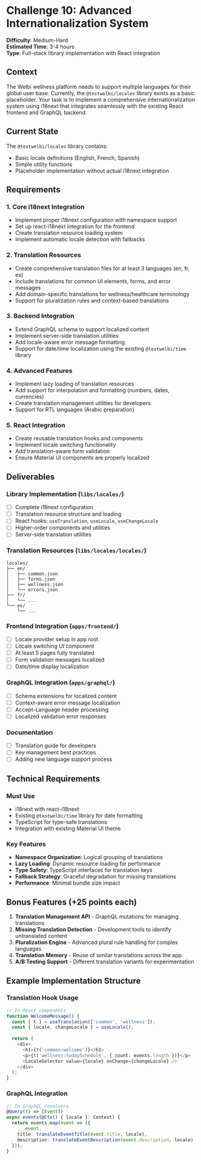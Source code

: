# Challenge 10: Advanced Internationalization System

**Difficulty**: Medium-Hard  
**Estimated Time**: 3-4 hours  
**Type**: Full-stack library implementation with React integration

## Context

The Welbi wellness platform needs to support multiple languages for their global user base. Currently, the `@testwelbi/locales` library exists as a basic placeholder. Your task is to implement a comprehensive internationalization system using i18next that integrates seamlessly with the existing React frontend and GraphQL backend.

## Current State

The `@testwelbi/locales` library contains:
- Basic locale definitions (English, French, Spanish)
- Simple utility functions 
- Placeholder implementation without actual i18next integration

## Requirements

### 1. Core i18next Integration
- Implement proper i18next configuration with namespace support
- Set up react-i18next integration for the frontend
- Create translation resource loading system
- Implement automatic locale detection with fallbacks

### 2. Translation Resources
- Create comprehensive translation files for at least 3 languages (en, fr, es)
- Include translations for common UI elements, forms, and error messages
- Add domain-specific translations for wellness/healthcare terminology
- Support for pluralization rules and context-based translations

### 3. Backend Integration
- Extend GraphQL schema to support localized content
- Implement server-side translation utilities
- Add locale-aware error message formatting
- Support for date/time localization using the existing `@testwelbi/time` library

### 4. Advanced Features
- Implement lazy loading of translation resources
- Add support for interpolation and formatting (numbers, dates, currencies)
- Create translation management utilities for developers
- Support for RTL languages (Arabic preparation)

### 5. React Integration
- Create reusable translation hooks and components
- Implement locale switching functionality
- Add translation-aware form validation
- Ensure Material UI components are properly localized

## Deliverables

### Library Implementation (`libs/locales/`)
- [ ] Complete i18next configuration
- [ ] Translation resource structure and loading
- [ ] React hooks: `useTranslation`, `useLocale`, `useChangeLocale`
- [ ] Higher-order components and utilities
- [ ] Server-side translation utilities

### Translation Resources (`libs/locales/locales/`)
```
locales/
├── en/
│   ├── common.json
│   ├── forms.json
│   ├── wellness.json
│   └── errors.json
├── fr/
│   └── ...
└── es/
    └── ...
```

### Frontend Integration (`apps/frontend/`)
- [ ] Locale provider setup in app root
- [ ] Locale switching UI component
- [ ] At least 5 pages fully translated
- [ ] Form validation messages localized
- [ ] Date/time display localization

### GraphQL Integration (`apps/graphql/`)
- [ ] Schema extensions for localized content
- [ ] Context-aware error message localization
- [ ] Accept-Language header processing
- [ ] Localized validation error responses

### Documentation
- [ ] Translation guide for developers
- [ ] Key management best practices
- [ ] Adding new language support process

## Technical Requirements

### Must Use
- i18next with react-i18next
- Existing `@testwelbi/time` library for date formatting
- TypeScript for type-safe translations
- Integration with existing Material UI theme

### Key Features
- **Namespace Organization**: Logical grouping of translations
- **Lazy Loading**: Dynamic resource loading for performance
- **Type Safety**: TypeScript interfaces for translation keys
- **Fallback Strategy**: Graceful degradation for missing translations
- **Performance**: Minimal bundle size impact

## Bonus Features (+25 points each)

1. **Translation Management API** - GraphQL mutations for managing translations
2. **Missing Translation Detection** - Development tools to identify untranslated content
3. **Pluralization Engine** - Advanced plural rule handling for complex languages
4. **Translation Memory** - Reuse of similar translations across the app
5. **A/B Testing Support** - Different translation variants for experimentation

## Example Implementation Structure

### Translation Hook Usage
```typescript
// In React components
function WelcomeMessage() {
  const { t } = useTranslation(['common', 'wellness']);
  const { locale, changeLocale } = useLocale();
  
  return (
    <div>
      <h1>{t('common:welcome')}</h1>
      <p>{t('wellness:todaySchedule', { count: events.length })}</p>
      <LocaleSelector value={locale} onChange={changeLocale} />
    </div>
  );
}
```

### GraphQL Integration
```typescript
// In GraphQL resolvers
@Query(() => [Event])
async events(@Ctx() { locale }: Context) {
  return events.map(event => ({
    ...event,
    title: translateEventTitle(event.title, locale),
    description: translateEventDescription(event.description, locale)
  }));
}
``` 
